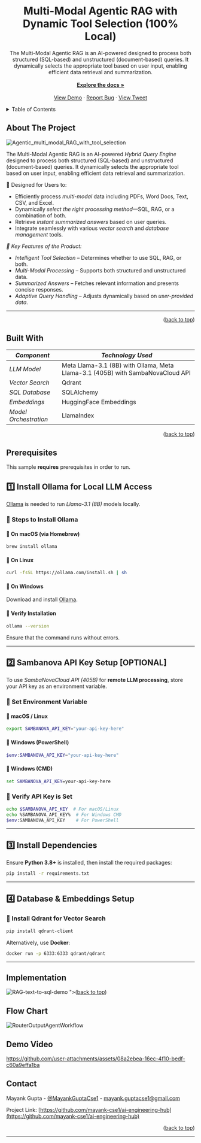 <!-- #RAG and Text-to-SQL -->
<a name="readme-top"></a>
<h1 align="center">Multi-Modal Agentic RAG with Dynamic Tool Selection (100% Local)</h1>
  <p align="center">
    The Multi-Modal Agentic RAG is an AI-powered designed to process both structured (SQL-based) and unstructured (document-based) queries. It dynamically selects the appropriate tool based on user input, enabling efficient data retrieval and summarization. 
 <br>
     <br />
    <a href="https://github.com/mayank-cse1/"><strong>Explore the docs »</strong></a>
    <br />
    <br />
    <a href="#demo-video">View Demo</a>
    ·
    <a href="https://github.com/mayank-cse1/ai-engineering-hub/issues">Report Bug</a>
    ·
    <a href="https://typefully.com/t/6FWlbPT">View Tweet</a>
  </p>
</div>

<!-- TABLE OF CONTENTS -->
<details>
  <summary>Table of Contents</summary>
  <ol>
    <li>
      <a href="#about-the-project">About The Project</a>
      <ul>
        <li><a href="#built-with">Built With</a></li>
      </ul>
    </li>
    <li>
      <a href="#prerequisites">Getting Started</a>
      <ul>
        <li><a href="#prerequisites">Prerequisites</a></li>
        <li><a href="#overview">Overview</a></li>
        <li><a href="#install-ollama">Installation</a></li>
      </ul>
    </li>
    <li><a href="#to-try-this-sample">Try This Sample</a></li>
    <li><a href="#flow-chart">Workflow Chart</a></li>
    <li><a href="#presentation">Presentation</a></li>
    <li><a href="#implementation-video">Implementation</a></li>
    <li><a href="#demo-video">Demo Video</a></li>
    <li><a href="#contact">Contact</a></li>
    <li><a href="#further-reading">Further Reading</a></li>
  </ol>
</details>


<!-- ABOUT THE PROJECT -->
## About The Project
![Agentic_multi_modal_RAG_with_tool_selection](https://github.com/user-attachments/assets/5f441987-6d5e-4357-a50e-9207ed6abd41)


The Multi-Modal Agentic RAG is an AI-powered *Hybrid Query Engine* designed to process both structured (SQL-based) and unstructured (document-based) queries. It dynamically selects the appropriate tool based on user input, enabling efficient data retrieval and summarization.  

 🚀 Designed for Users to:
- Efficiently process *multi-modal* data including PDFs, Word Docs, Text, CSV, and Excel.  
- Dynamically *select the right processing method*—SQL, RAG, or a combination of both.  
- Retrieve *instant summarized answers* based on user queries.  
- Integrate seamlessly with various *vector search* and *database management* tools.  


*🔑 Key Features of the Product:*  
- *Intelligent Tool Selection* – Determines whether to use SQL, RAG, or both.  
- *Multi-Modal Processing* – Supports both structured and unstructured data.  
- *Summarized Answers* – Fetches relevant information and presents concise responses.  
- *Adaptive Query Handling* – Adjusts dynamically based on *user-provided data*.  

---
<p align="right">(<a href="#readme-top">back to top</a>)</p>

## Built With

| *Component*       | *Technology Used* |  
|---------------------|--------------------|  
| *LLM Model*      | Meta Llama-3.1 (8B) with Ollama, Meta Llama-3.1 (405B) with SambaNovaCloud API  |  
| *Vector Search*  | Qdrant |  
| *SQL Database*   | SQLAlchemy |  
| *Embeddings*     | HuggingFace Embeddings |  
| *Model Orchestration* | LlamaIndex |


<p align="right">(<a href="#readme-top">back to top</a>)</p>

## Prerequisites

This sample **requires** prerequisites in order to run.

## **1️⃣ Install Ollama for Local LLM Access**  

[Ollama](https://ollama.com) is needed to run *Llama-3.1 (8B)* models locally.  

### **🔹 Steps to Install Ollama**  
#### **🔹 On macOS (via Homebrew)**  
```bash
brew install ollama
```  
#### **🔹 On Linux**  
```bash
curl -fsSL https://ollama.com/install.sh | sh
```  
#### **🔹 On Windows**  
Download and install [Ollama](https://ollama.com/download).  

#### **🔹 Verify Installation**  
```bash
ollama --version
```  
Ensure that the command runs without errors.  

---

## **2️⃣ Sambanova API Key Setup [OPTIONAL]**  

To use *SambaNovaCloud API (405B)* for **remote LLM processing**, store your API key as an environment variable.  

### **🔹 Set Environment Variable**  

#### **🔹 macOS / Linux**  
```bash
export SAMBANOVA_API_KEY="your-api-key-here"
```  
#### **🔹 Windows (PowerShell)**  
```powershell
$env:SAMBANOVA_API_KEY="your-api-key-here"
```  
#### **🔹 Windows (CMD)**  
```cmd
set SAMBANOVA_API_KEY=your-api-key-here
```  
### **🔹 Verify API Key is Set**  
```bash
echo $SAMBANOVA_API_KEY  # For macOS/Linux  
echo %SAMBANOVA_API_KEY%  # For Windows CMD  
$env:SAMBANOVA_API_KEY    # For PowerShell  
```  

---

## **3️⃣ Install Dependencies**  

Ensure **Python 3.8+** is installed, then install the required packages:  

```bash
pip install -r requirements.txt
```  

---

## **4️⃣ Database & Embeddings Setup**  

### **🔹 Install Qdrant for Vector Search**  
```bash
pip install qdrant-client
```  
Alternatively, use **Docker**:  
```bash
docker run -p 6333:6333 qdrant/qdrant
```  

---

## Implementation

![RAG-text-to-sql-demo](https://github.com/user-attachments/assets/80fec8e9-172c-4a5a-8440-4b75708d7c12)
">(<a href="#readme-top">back to top</a>)</p>


## Flow Chart


![RouterOutputAgentWorkflow](https://github.com/user-attachments/assets/87fbf892-dd41-4292-a82f-bbd8c4dbccd0)


## Demo Video


https://github.com/user-attachments/assets/08a2ebea-16ec-4f10-bedf-c60a9effa1ba




<!-- CONTACT -->
## Contact

Mayank Gupta - [@MayankGuptaCse1](https://twitter.com/MayankGuptacse1) - mayank.guptacse1@gmail.com

Project Link: [https://github.com/mayank-cse1/ai-engineering-hub](https://github.com/mayank-cse1/ai-engineering-hub)

<p align="right">(<a href="#readme-top">back to top</a>)</p>


---

